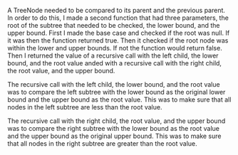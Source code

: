 A TreeNode needed to be compared to its parent and the previous parent. In order to do this, I made a second function that had three parameters, the root of the subtree that needed to be checked, the lower bound, and the upper bound. First I made the base case and checked if the root was null. If it was then the function returned true. Then it checked if the root node was within the lower and upper bounds. If not the function would return false. Then I returned the value of a recursive call with the left child, the lower bound, and the root value anded with a recursive call with the right child, the root value, and the upper bound.

The recursive call with the left child, the lower bound, and the root value was to compare the left subtree with the lower bound as the original lower bound and the upper bound as the root value. This was to make sure that all nodes in the left subtree are less than the root value. 

The recursive call with the right child, the root value, and the upper bound was to compare the right subtree with the lower bound as the root value and the upper bound as the original upper bound. This was to make sure that all nodes in the right subtree are greater than the root value. 
